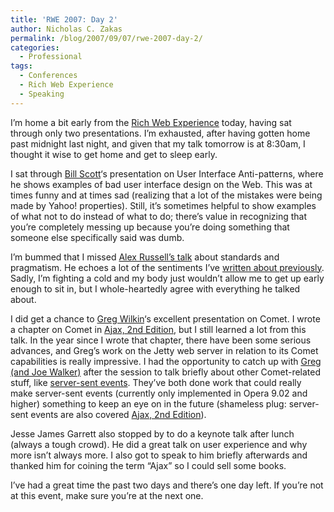 ```yaml
---
title: 'RWE 2007: Day 2'
author: Nicholas C. Zakas
permalink: /blog/2007/09/07/rwe-2007-day-2/
categories:
  - Professional
tags:
  - Conferences
  - Rich Web Experience
  - Speaking
---
```

I&#8217;m home a bit early from the <a title="The Rich Web Experience" rel="external" href="http://www.therichwebexperience.com">Rich Web Experience</a> today, having sat through only two presentations. I&#8217;m exhausted, after having gotten home past midnight last night, and given that my talk tomorrow is at 8:30am, I thought it wise to get home and get to sleep early.

I sat through <a title="Looks Good, Works Well" rel="external" href="http://looksgoodworkswell.blogspot.com/">Bill Scott</a>&#8216;s presentation on User Interface Anti-patterns, where he shows examples of bad user interface design on the Web. This was at times funny and at times sad (realizing that a lot of the mistakes were being made by Yahoo! properties). Still, it&#8217;s sometimes helpful to show examples of what not to do instead of what to do; there&#8217;s value in recognizing that you&#8217;re completely messing up because you&#8217;re doing something that someone else specifically said was dumb.

I&#8217;m bummed that I missed <a title="Slides from my &quot;Standards Heresy&quot; Talk" rel="external" href="http://alex.dojotoolkit.org/?p=622">Alex Russell&#8217;s talk</a> about standards and pragmatism. He echoes a lot of the sentiments I&#8217;ve <a title="Standards in Context" rel="internal" href="{{site.url}}/archive/2007/7/456">written about previously</a>. Sadly, I&#8217;m fighting a cold and my body just wouldn&#8217;t allow me to get up early enough to sit in, but I whole-heartedly agree with everything he talked about.

I did get a chance to <a title="WebTide" rel="external" href="http://www.webtide.com">Greg Wilkin</a>&#8216;s excellent presentation on Comet. I wrote a chapter on Comet in <a title="Professional Ajax" rel="external" href="http://www.amazon.com/gp/redirect.html?ie=UTF8&location=http%3A%2F%2Fwww.amazon.com%2FProfessional-Ajax-2nd-Nicholas-Zakas%2Fdp%2F0470109491%2F&tag=nczonline-20&linkCode=ur2&camp=1789&creative=9325">Ajax, 2nd Edition</a>, but I still learned a lot from this talk. In the year since I wrote that chapter, there have been some serious advances, and Greg&#8217;s work on the Jetty web server in relation to its Comet capabilities is really impressive. I had the opportunity to catch up with <a title="Greg Wilkins and Joe Walker" rel="external" href="http://www.flickr.com/photos/nzakas/1343481411/">Greg (and Joe Walker)</a> after the session to talk briefly about other Comet-related stuff, like <a title="HTML 5: Server-sen Events" rel="external" href="http://www.whatwg.org/specs/web-apps/current-work/multipage/section-server-sent-events.html">server-sent events</a>. They&#8217;ve both done work that could really make server-sent events (currently only implemented in Opera 9.02 and higher) something to keep an eye on in the future (shameless plug: server-sent events are also covered <a title="Professional Ajax" rel="external" href="http://www.amazon.com/gp/redirect.html?ie=UTF8&location=http%3A%2F%2Fwww.amazon.com%2FProfessional-Ajax-2nd-Nicholas-Zakas%2Fdp%2F0470109491%2F&tag=nczonline-20&linkCode=ur2&camp=1789&creative=9325">Ajax, 2nd Edition</a>).

Jesse James Garrett also stopped by to do a keynote talk after lunch (always a tough crowd). He did a great talk on user experience and why more isn&#8217;t always more. I also got to speak to him briefly afterwards and thanked him for coining the term &#8220;Ajax&#8221; so I could sell some books.

I&#8217;ve had a great time the past two days and there&#8217;s one day left. If you&#8217;re not at this event, make sure you&#8217;re at the next one.
